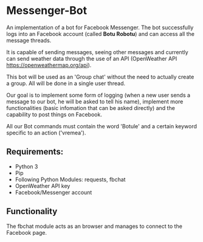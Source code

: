 # Messenger-Bot

An implementation of a bot for Facebook Messenger. The bot successfully logs into an Facebook account (called **Botu Robotu**) and can access all the message threads. 

It is capable of sending messages, seeing other messages and currently can send weather data through the use of an API (OpenWeather API https://openweathermap.org/api).

This bot will be used as an 'Group chat' without the need to actually create a group. All will be done in a single user thread.

Our goal is to implement some form of logging (when a new user sends a message to our bot, he will be asked to tell his name), implement more functionalities (basic infomation that can be asked directly) and the capability to post things on Facebook.

All our Bot commands must contain the word 'Botule' and a certain keyword specific to an action ('vremea').

## Requirements:

- Python 3
- Pip
- Following Python Modules: requests, fbchat
- OpenWeather API key
- Facebook/Messenger account

## Functionality

The fbchat module acts as an browser and manages to connect to the Facebook page.

